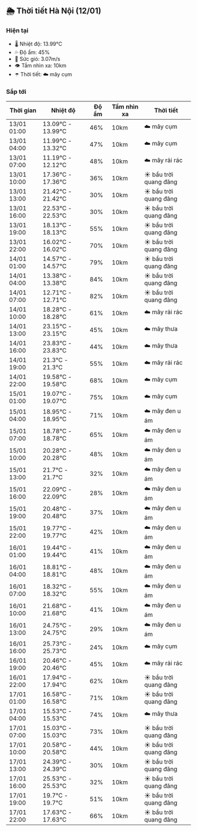 ## 🌦️ Thời tiết Hà Nội (12/01)

### Hiện tại

- 🌡️ Nhiệt độ: 13.99℃
- 💦 Độ ẩm: 45%
- 💨 Sức gió: 3.07m/s
- 👁️ Tầm nhìn xa: 10km
- ☂️ Thời tiết: ☁️ mây cụm

### Sắp tới

| Thời gian | Nhiệt độ | Độ ẩm | Tầm nhìn xa | Thời tiết |
| --- | --- | --- | --- | --- |
| 13/01 01:00 | 13.09℃ - 13.99℃ | 46% | 10km | ☁️ mây cụm |
| 13/01 04:00 | 11.99℃ - 13.32℃ | 47% | 10km | ☁️ mây cụm |
| 13/01 07:00 | 11.19℃ - 12.12℃ | 48% | 10km | ☁️ mây rải rác |
| 13/01 10:00 | 17.36℃ - 17.36℃ | 36% | 10km | ☀️ bầu trời quang đãng |
| 13/01 13:00 | 21.42℃ - 21.42℃ | 30% | 10km | ☀️ bầu trời quang đãng |
| 13/01 16:00 | 22.53℃ - 22.53℃ | 30% | 10km | ☀️ bầu trời quang đãng |
| 13/01 19:00 | 18.13℃ - 18.13℃ | 55% | 10km | ☀️ bầu trời quang đãng |
| 13/01 22:00 | 16.02℃ - 16.02℃ | 70% | 10km | ☀️ bầu trời quang đãng |
| 14/01 01:00 | 14.57℃ - 14.57℃ | 79% | 10km | ☀️ bầu trời quang đãng |
| 14/01 04:00 | 13.38℃ - 13.38℃ | 84% | 10km | ☀️ bầu trời quang đãng |
| 14/01 07:00 | 12.71℃ - 12.71℃ | 82% | 10km | ☀️ bầu trời quang đãng |
| 14/01 10:00 | 18.28℃ - 18.28℃ | 61% | 10km | ☁️ mây rải rác |
| 14/01 13:00 | 23.15℃ - 23.15℃ | 45% | 10km | ☁️ mây thưa |
| 14/01 16:00 | 23.83℃ - 23.83℃ | 44% | 10km | ☁️ mây thưa |
| 14/01 19:00 | 21.3℃ - 21.3℃ | 55% | 10km | ☁️ mây rải rác |
| 14/01 22:00 | 19.58℃ - 19.58℃ | 68% | 10km | ☁️ mây cụm |
| 15/01 01:00 | 19.07℃ - 19.07℃ | 75% | 10km | ☁️ mây cụm |
| 15/01 04:00 | 18.95℃ - 18.95℃ | 71% | 10km | ☁️ mây đen u ám |
| 15/01 07:00 | 18.78℃ - 18.78℃ | 65% | 10km | ☁️ mây đen u ám |
| 15/01 10:00 | 20.28℃ - 20.28℃ | 48% | 10km | ☁️ mây đen u ám |
| 15/01 13:00 | 21.7℃ - 21.7℃ | 32% | 10km | ☁️ mây đen u ám |
| 15/01 16:00 | 22.09℃ - 22.09℃ | 28% | 10km | ☁️ mây đen u ám |
| 15/01 19:00 | 20.48℃ - 20.48℃ | 37% | 10km | ☁️ mây đen u ám |
| 15/01 22:00 | 19.77℃ - 19.77℃ | 42% | 10km | ☁️ mây đen u ám |
| 16/01 01:00 | 19.44℃ - 19.44℃ | 41% | 10km | ☁️ mây đen u ám |
| 16/01 04:00 | 18.81℃ - 18.81℃ | 48% | 10km | ☁️ mây đen u ám |
| 16/01 07:00 | 18.32℃ - 18.32℃ | 55% | 10km | ☁️ mây đen u ám |
| 16/01 10:00 | 21.68℃ - 21.68℃ | 41% | 10km | ☁️ mây đen u ám |
| 16/01 13:00 | 24.75℃ - 24.75℃ | 29% | 10km | ☁️ mây đen u ám |
| 16/01 16:00 | 25.73℃ - 25.73℃ | 24% | 10km | ☁️ mây cụm |
| 16/01 19:00 | 20.46℃ - 20.46℃ | 45% | 10km | ☁️ mây rải rác |
| 16/01 22:00 | 17.94℃ - 17.94℃ | 62% | 10km | ☀️ bầu trời quang đãng |
| 17/01 01:00 | 16.58℃ - 16.58℃ | 71% | 10km | ☀️ bầu trời quang đãng |
| 17/01 04:00 | 15.53℃ - 15.53℃ | 74% | 10km | ☁️ mây thưa |
| 17/01 07:00 | 15.03℃ - 15.03℃ | 73% | 10km | ☀️ bầu trời quang đãng |
| 17/01 10:00 | 20.58℃ - 20.58℃ | 44% | 10km | ☀️ bầu trời quang đãng |
| 17/01 13:00 | 24.39℃ - 24.39℃ | 30% | 10km | ☀️ bầu trời quang đãng |
| 17/01 16:00 | 25.53℃ - 25.53℃ | 32% | 10km | ☀️ bầu trời quang đãng |
| 17/01 19:00 | 19.7℃ - 19.7℃ | 51% | 10km | ☀️ bầu trời quang đãng |
| 17/01 22:00 | 17.63℃ - 17.63℃ | 66% | 10km | ☀️ bầu trời quang đãng |
